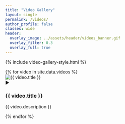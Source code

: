 ```yaml
---
title: "Video Gallery"
layout: single
permalink: /videos/
author_profile: false
classes: wide
header:
  overlay_image: ../assets/header/videos_banner.gif
  overlay_filter: 0.3
  overlay_full: true
---
```


{% include video-gallery-style.html %}

<div class="video-gallery">
  {% for video in site.data.videos %}
    <div class="video-item" data-id="{{ video.id }}">
      <div class="video-wrapper">
        <img src="{{ video.thumbnail }}" alt="{{ video.title }}">
        <div class="play-icon">▶</div>
      </div>
      <h3>{{ video.title }}</h3>
      <p>{{ video.description }}</p>
    </div>
  {% endfor %}
</div>

<!-- Modal for video playback -->
<div id="video-modal" style="display:none; position:fixed; top:0; left:0; width:100%; height:100%; background-color:rgba(0,0,0,0.8); justify-content:center; align-items:center; z-index:9999;">
  <div style="position:relative; width:80%; max-width:800px;">
    <iframe id="vimeo-player" width="100%" height="450" frameborder="0" allowfullscreen></iframe>
    <span onclick="closeVideo()" style="position:absolute; top:10px; right:15px; color:white; font-size:2rem; cursor:pointer;">&times;</span>
  </div>
</div>

<script>
  const modal = document.getElementById("video-modal");
  const player = document.getElementById("vimeo-player");

  document.querySelectorAll(".video-item").forEach(item => {
    item.addEventListener("click", () => {
      const id = item.getAttribute("data-id");
      player.src = `https://player.vimeo.com/video/${id}`;
      modal.style.display = "flex";
    });
  });

  function closeVideo() {
    modal.style.display = "none";
    player.src = "";
  }

  modal.addEventListener("click", (e) => {
    if (e.target === modal) {
      closeVideo();
    }
  });
</script>

